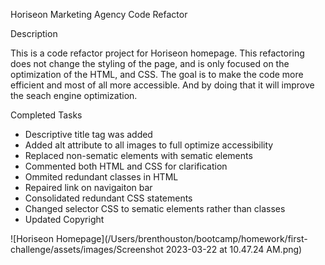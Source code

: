 Horiseon Marketing Agency Code Refactor

Description

This is a code refactor project for Horiseon homepage.  This refactoring does not change the styling of the page, and is only focused on the optimization of the HTML, and CSS.  The goal is to make the code more efficient and most of all more accessible. And by doing that it will improve the seach engine optimization. 

Completed Tasks

- Descriptive title tag was added
- Added alt attribute to all images to full optimize accessibility
- Replaced non-sematic elements with sematic elements
- Commented both HTML and CSS for clarification
- Ommited redundant classes in HTML
- Repaired link on navigaiton bar
- Consolidated redundant CSS statements
- Changed selector CSS to sematic elements rather than classes
- Updated Copyright 

![Horiseon Homepage](/Users/brenthouston/bootcamp/homework/first-challenge/assets/images/Screenshot 2023-03-22 at 10.47.24 AM.png)

